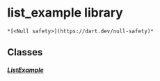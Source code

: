 


# list_example library






    *[<Null safety>](https://dart.dev/null-safety)*





## Classes

##### [ListExample](../list_example/ListExample-class.md)



 















